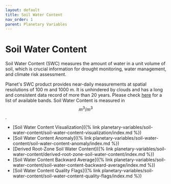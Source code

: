 ```yaml
---
layout: default
title: Soil Water Content
nav_order: 1
parent: Planetary Variables
---
```


# Soil Water Content

Soil Water Content (SWC) measures the amount of water in a unit volume of soil, which is crucial information for drought monitoring, water management, and climate risk assessment.

Planet's SWC product provides near-daily measurements at spatial resolutions of 100 m and 1000 m. It is unhindered by clouds and has a long and consistent data record of more than 20 years. Please check [here](https://docs.sentinel-hub.com/api/latest/data/planetary-variables/soil-water-content/#available-bands) for a list of available bands. Soil Water Content is measured in $$m^3/m^3$$.

-   [Soil Water Content Visualization]({% link planetary-variables/soil-water-content/soil-water-content-visualization/index.md %})
-   [Soil Water Content Anomaly]({% link planetary-variables/soil-water-content/soil-water-content-anomaly/index.md %})
-   [Derived Root-Zone Soil Water Content]({% link planetary-variables/soil-water-content/derived-root-zone-soil-water-content/index.md %})
-   [Soil Water Content Backward Average]({% link planetary-variables/soil-water-content/soil-water-content-backward-average/index.md %})
-   [Soil Water Content Quality Flags]({% link planetary-variables/soil-water-content/soil-water-content-quality-flags/index.md %})
